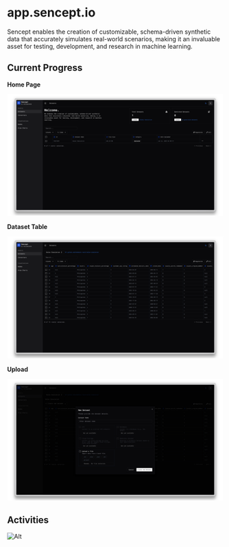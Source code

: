 # app.sencept.io

Sencept enables the creation of customizable, schema-driven synthetic data that accurately simulates real-world scenarios, making it an invaluable asset for testing, development, and research in machine learning.

## Current Progress

**Home Page**

![home](/docs/img/home.png)

**Dataset Table**

![table](/docs/img/dataset.png)

**Upload**

![upload](/docs/img/upload.png)

## Activities

![Alt](https://repobeats.axiom.co/api/embed/b9c76ef2f1d9672adbd07e0805d5c08c298e9e8e.svg "Repobeats analytics image")